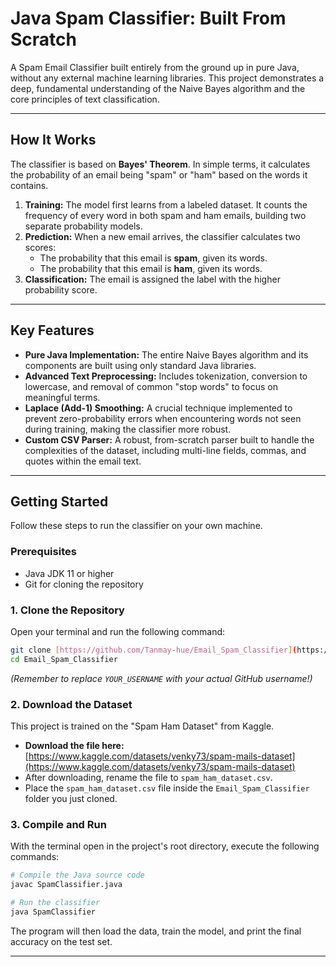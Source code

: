 # Java Spam Classifier: Built From Scratch

A Spam Email Classifier built entirely from the ground up in pure Java, without any external machine learning libraries. This project demonstrates a deep, fundamental understanding of the Naive Bayes algorithm and the core principles of text classification.

---

## How It Works

The classifier is based on **Bayes' Theorem**. In simple terms, it calculates the probability of an email being "spam" or "ham" based on the words it contains.

1.  **Training:** The model first learns from a labeled dataset. It counts the frequency of every word in both spam and ham emails, building two separate probability models.
2.  **Prediction:** When a new email arrives, the classifier calculates two scores:
    -   The probability that this email is **spam**, given its words.
    -   The probability that this email is **ham**, given its words.
3.  **Classification:** The email is assigned the label with the higher probability score.

---

## Key Features

-   **Pure Java Implementation:** The entire Naive Bayes algorithm and its components are built using only standard Java libraries.
-   **Advanced Text Preprocessing:** Includes tokenization, conversion to lowercase, and removal of common "stop words" to focus on meaningful terms.
-   **Laplace (Add-1) Smoothing:** A crucial technique implemented to prevent zero-probability errors when encountering words not seen during training, making the classifier more robust.
-   **Custom CSV Parser:** A robust, from-scratch parser built to handle the complexities of the dataset, including multi-line fields, commas, and quotes within the email text.

---

## Getting Started

Follow these steps to run the classifier on your own machine.

### **Prerequisites**
-   Java JDK 11 or higher
-   Git for cloning the repository

### **1. Clone the Repository**
Open your terminal and run the following command:
```bash
git clone [https://github.com/Tanmay-hue/Email_Spam_Classifier](https://github.com/Tanmay-hue/Email_Spam_Classifier)
cd Email_Spam_Classifier
```
*(Remember to replace `YOUR_USERNAME` with your actual GitHub username!)*

### **2. Download the Dataset**
This project is trained on the "Spam Ham Dataset" from Kaggle.
-   **Download the file here:** [https://www.kaggle.com/datasets/venky73/spam-mails-dataset](https://www.kaggle.com/datasets/venky73/spam-mails-dataset)
-   After downloading, rename the file to `spam_ham_dataset.csv`.
-   Place the `spam_ham_dataset.csv` file inside the `Email_Spam_Classifier` folder you just cloned.

### **3. Compile and Run**
With the terminal open in the project's root directory, execute the following commands:

```bash
# Compile the Java source code
javac SpamClassifier.java

# Run the classifier
java SpamClassifier
```
The program will then load the data, train the model, and print the final accuracy on the test set.

---
